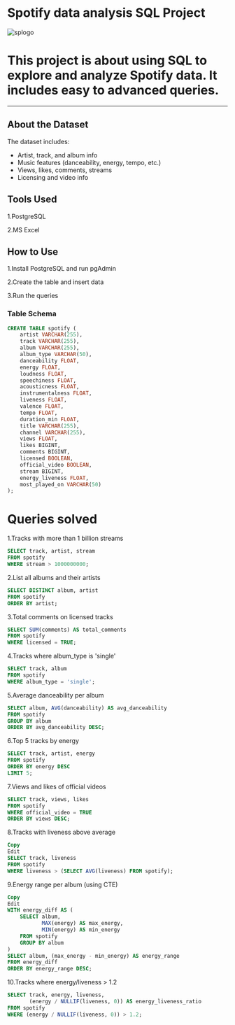 # Spotify data analysis SQL Project
![splogo](https://github.com/user-attachments/assets/5d48bcd8-1993-4c79-a6f8-54eca6905ed5)


# This project is about using SQL to explore and analyze Spotify data. It includes easy to advanced queries.

---

## About the Dataset

The dataset includes:

- Artist, track, and album info  
- Music features (danceability, energy, tempo, etc.)  
- Views, likes, comments, streams  
- Licensing and video info

## Tools Used

1.PostgreSQL

2.MS Excel

## How to Use

1.Install PostgreSQL and  run pgAdmin

2.Create the table and insert data

3.Run the queries


### Table Schema

```sql
CREATE TABLE spotify (
    artist VARCHAR(255),
    track VARCHAR(255),
    album VARCHAR(255),
    album_type VARCHAR(50),
    danceability FLOAT,
    energy FLOAT,
    loudness FLOAT,
    speechiness FLOAT,
    acousticness FLOAT,
    instrumentalness FLOAT,
    liveness FLOAT,
    valence FLOAT,
    tempo FLOAT,
    duration_min FLOAT,
    title VARCHAR(255),
    channel VARCHAR(255),
    views FLOAT,
    likes BIGINT,
    comments BIGINT,
    licensed BOOLEAN,
    official_video BOOLEAN,
    stream BIGINT,
    energy_liveness FLOAT,
    most_played_on VARCHAR(50)
);
```

# Queries solved
1.Tracks with more than 1 billion streams
```sql
SELECT track, artist, stream
FROM spotify
WHERE stream > 1000000000;
```
2.List all albums and their artists
```sql
SELECT DISTINCT album, artist
FROM spotify
ORDER BY artist;
```
3.Total comments on licensed tracks
```sql
SELECT SUM(comments) AS total_comments
FROM spotify
WHERE licensed = TRUE;
```
4.Tracks where album_type is 'single'
```sql
SELECT track, album
FROM spotify
WHERE album_type = 'single';
```
5.Average danceability per album
```sql
SELECT album, AVG(danceability) AS avg_danceability
FROM spotify
GROUP BY album
ORDER BY avg_danceability DESC;
```
6.Top 5 tracks by energy
```sql
SELECT track, artist, energy
FROM spotify
ORDER BY energy DESC
LIMIT 5;
```
7.Views and likes of official videos
```sql
SELECT track, views, likes
FROM spotify
WHERE official_video = TRUE
ORDER BY views DESC;
```
8.Tracks with liveness above average
```sql
Copy
Edit
SELECT track, liveness
FROM spotify
WHERE liveness > (SELECT AVG(liveness) FROM spotify);
```
9.Energy range per album (using CTE)
```sql
Copy
Edit
WITH energy_diff AS (
    SELECT album,
           MAX(energy) AS max_energy,
           MIN(energy) AS min_energy
    FROM spotify
    GROUP BY album
)
SELECT album, (max_energy - min_energy) AS energy_range
FROM energy_diff
ORDER BY energy_range DESC;
```
10.Tracks where energy/liveness > 1.2
```sql
SELECT track, energy, liveness,
       (energy / NULLIF(liveness, 0)) AS energy_liveness_ratio
FROM spotify
WHERE (energy / NULLIF(liveness, 0)) > 1.2;
```


